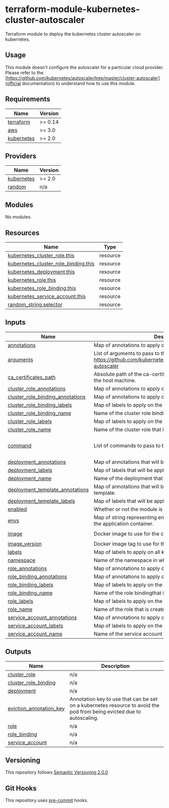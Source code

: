 # terraform-module-kubernetes-cluster-autoscaler

Terraform module to deploy the kubernetes cluster autoscaler on kubernetes.

## Usage

This module doesn't configure the autoscaler for a particular cloud provider. Please refer to the [https://github.com/kubernetes/autoscaler/tree/master/cluster-autoscaler](official documentation) to understand how to use this module.

<!-- BEGINNING OF PRE-COMMIT-TERRAFORM DOCS HOOK -->
## Requirements

| Name | Version |
|------|---------|
| <a name="requirement_terraform"></a> [terraform](#requirement\_terraform) | >= 0.14 |
| <a name="requirement_aws"></a> [aws](#requirement\_aws) | >= 3.0 |
| <a name="requirement_kubernetes"></a> [kubernetes](#requirement\_kubernetes) | >= 2.0 |

## Providers

| Name | Version |
|------|---------|
| <a name="provider_kubernetes"></a> [kubernetes](#provider\_kubernetes) | >= 2.0 |
| <a name="provider_random"></a> [random](#provider\_random) | n/a |

## Modules

No modules.

## Resources

| Name | Type |
|------|------|
| [kubernetes_cluster_role.this](https://registry.terraform.io/providers/hashicorp/kubernetes/latest/docs/resources/cluster_role) | resource |
| [kubernetes_cluster_role_binding.this](https://registry.terraform.io/providers/hashicorp/kubernetes/latest/docs/resources/cluster_role_binding) | resource |
| [kubernetes_deployment.this](https://registry.terraform.io/providers/hashicorp/kubernetes/latest/docs/resources/deployment) | resource |
| [kubernetes_role.this](https://registry.terraform.io/providers/hashicorp/kubernetes/latest/docs/resources/role) | resource |
| [kubernetes_role_binding.this](https://registry.terraform.io/providers/hashicorp/kubernetes/latest/docs/resources/role_binding) | resource |
| [kubernetes_service_account.this](https://registry.terraform.io/providers/hashicorp/kubernetes/latest/docs/resources/service_account) | resource |
| [random_string.selector](https://registry.terraform.io/providers/hashicorp/random/latest/docs/resources/string) | resource |

## Inputs

| Name | Description | Type | Default | Required |
|------|-------------|------|---------|:--------:|
| <a name="input_annotations"></a> [annotations](#input\_annotations) | Map of annotations to apply on all kubernetes resources. | `map` | `{}` | no |
| <a name="input_arguments"></a> [arguments](#input\_arguments) | List of arguments to pass to the application. More information: https://github.com/kubernetes/autoscaler/tree/master/cluster-autoscaler | `list(string)` | n/a | yes |
| <a name="input_ca_certificates_path"></a> [ca\_certificates\_path](#input\_ca\_certificates\_path) | Absolute path of the ca-certificates.crt or ca-bundle.crt on the host machine. | `string` | `"/etc/ssl/certs/ca-certificates.crt"` | no |
| <a name="input_cluster_role_annotations"></a> [cluster\_role\_annotations](#input\_cluster\_role\_annotations) | Map of annotations to apply on the cluster role. | `map` | `{}` | no |
| <a name="input_cluster_role_binding_annotations"></a> [cluster\_role\_binding\_annotations](#input\_cluster\_role\_binding\_annotations) | Map of annotations to apply on the cluster role binding. | `map` | `{}` | no |
| <a name="input_cluster_role_binding_labels"></a> [cluster\_role\_binding\_labels](#input\_cluster\_role\_binding\_labels) | Map of labels to apply on the cluster role binding. | `map` | `{}` | no |
| <a name="input_cluster_role_binding_name"></a> [cluster\_role\_binding\_name](#input\_cluster\_role\_binding\_name) | Name of the cluster role binding that is created. | `string` | `"cluster-autoscaler"` | no |
| <a name="input_cluster_role_labels"></a> [cluster\_role\_labels](#input\_cluster\_role\_labels) | Map of labels to apply on the cluster role. | `map` | `{}` | no |
| <a name="input_cluster_role_name"></a> [cluster\_role\_name](#input\_cluster\_role\_name) | Name of the cluster role that is created. | `string` | `"cluster-autoscaler"` | no |
| <a name="input_command"></a> [command](#input\_command) | List of commands to pass to the container. | `list` | <pre>[<br>  "./cluster-autoscaler"<br>]</pre> | no |
| <a name="input_deployment_annotations"></a> [deployment\_annotations](#input\_deployment\_annotations) | Map of annotations that will be applied on the annotation. | `map` | `{}` | no |
| <a name="input_deployment_labels"></a> [deployment\_labels](#input\_deployment\_labels) | Map of labels that will be applied on the deployment. | `map` | `{}` | no |
| <a name="input_deployment_name"></a> [deployment\_name](#input\_deployment\_name) | Name of the deployment that is created. | `string` | `"cluster-autoscaler"` | no |
| <a name="input_deployment_template_annotations"></a> [deployment\_template\_annotations](#input\_deployment\_template\_annotations) | Map of annotations that will be applied on the deployment template. | `map` | `{}` | no |
| <a name="input_deployment_template_labels"></a> [deployment\_template\_labels](#input\_deployment\_template\_labels) | Map of labels that will be applied on the deployment template. | `map` | `{}` | no |
| <a name="input_enabled"></a> [enabled](#input\_enabled) | Whether or not the module is enabled. | `bool` | `true` | no |
| <a name="input_envs"></a> [envs](#input\_envs) | Map of string representing environment variables defined in the application container. | `map(string)` | `{}` | no |
| <a name="input_image"></a> [image](#input\_image) | Docker image to use for the cluster-autoscaler. | `string` | `"k8s.gcr.io/cluster-autoscaler"` | no |
| <a name="input_image_version"></a> [image\_version](#input\_image\_version) | Docker image tag to use for the cluster-autoscaler. | `string` | n/a | yes |
| <a name="input_labels"></a> [labels](#input\_labels) | Map of labels to apply on all kubernetes resources. | `map` | `{}` | no |
| <a name="input_namespace"></a> [namespace](#input\_namespace) | Name of the namespace in which to deploy the module. | `string` | `"kube-system"` | no |
| <a name="input_role_annotations"></a> [role\_annotations](#input\_role\_annotations) | Map of annotations to apply on the role. | `map` | `{}` | no |
| <a name="input_role_binding_annotations"></a> [role\_binding\_annotations](#input\_role\_binding\_annotations) | Map of annotations to apply on the role binding. | `map` | `{}` | no |
| <a name="input_role_binding_labels"></a> [role\_binding\_labels](#input\_role\_binding\_labels) | Map of labels to apply on the role binding. | `map` | `{}` | no |
| <a name="input_role_binding_name"></a> [role\_binding\_name](#input\_role\_binding\_name) | Name of the role bindingthat is created. | `string` | `"cluster-autoscaler"` | no |
| <a name="input_role_labels"></a> [role\_labels](#input\_role\_labels) | Map of labels to apply on the role. | `map` | `{}` | no |
| <a name="input_role_name"></a> [role\_name](#input\_role\_name) | Name of the role that is created. | `string` | `"cluster-autoscaler"` | no |
| <a name="input_service_account_annotations"></a> [service\_account\_annotations](#input\_service\_account\_annotations) | Map of annotations to apply on the service account. | `map` | `{}` | no |
| <a name="input_service_account_labels"></a> [service\_account\_labels](#input\_service\_account\_labels) | Map of labels to apply on the service account. | `map` | `{}` | no |
| <a name="input_service_account_name"></a> [service\_account\_name](#input\_service\_account\_name) | Name of the service account that is created. | `string` | `"cluster-autoscaler"` | no |

## Outputs

| Name | Description |
|------|-------------|
| <a name="output_cluster_role"></a> [cluster\_role](#output\_cluster\_role) | n/a |
| <a name="output_cluster_role_binding"></a> [cluster\_role\_binding](#output\_cluster\_role\_binding) | n/a |
| <a name="output_deployment"></a> [deployment](#output\_deployment) | n/a |
| <a name="output_eviction_annotation_key"></a> [eviction\_annotation\_key](#output\_eviction\_annotation\_key) | Annotation key to use that can be set on a kubernetes resource to avoid the pod from being evicted due to autoscaling. |
| <a name="output_role"></a> [role](#output\_role) | n/a |
| <a name="output_role_binding"></a> [role\_binding](#output\_role\_binding) | n/a |
| <a name="output_service_account"></a> [service\_account](#output\_service\_account) | n/a |
<!-- END OF PRE-COMMIT-TERRAFORM DOCS HOOK -->

## Versioning
This repository follows [Semantic Versioning 2.0.0](https://semver.org/)

## Git Hooks
This repository uses [pre-commit](https://pre-commit.com/) hooks.
